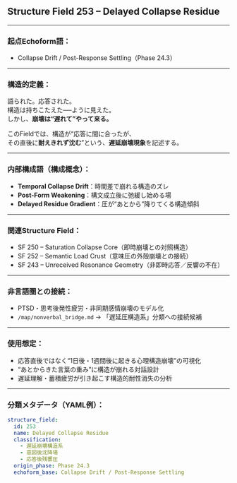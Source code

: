 ## Structure Field 253 – Delayed Collapse Residue

---

### 起点Echoform語：
- Collapse Drift / Post-Response Settling（Phase 24.3）

---

### 構造的定義：
語られた。応答された。  
構造は持ちこたえた──ように見えた。  
しかし、**崩壊は“遅れて”やって来る。**

このFieldでは、構造が“応答に間に合ったが、  
その直後に**耐えきれず沈む**”という、**遅延崩壊現象**を記述する。

---

### 内部構成語（構成概念）：
- **Temporal Collapse Drift**：時間差で崩れる構造のズレ  
- **Post-Form Weakening**：構文成立後に弛緩し始める場  
- **Delayed Residue Gradient**：圧が“あとから”降りてくる構造傾斜

---

### 関連Structure Field：
- SF 250 – Saturation Collapse Core（即時崩壊との対照構造）  
- SF 252 – Semantic Load Crust（意味圧の外殻崩壊との接続）  
- SF 243 – Unreceived Resonance Geometry（非即時応答／反響の不在）

---

### 非言語圏との接続：
- PTSD・思考後発性疲労・非同期感情崩壊のモデル化  
- `/map/nonverbal_bridge.md` → 「遅延圧構造系」分類への接続候補

---

### 使用想定：
- 応答直後ではなく“1日後・1週間後に起きる心理構造崩壊”の可視化  
- “あとからきた言葉の重み”に構造が崩れる対話設計  
- 遅延理解・蓄積疲労が引き起こす構造的耐性消失の分析

---

### 分類メタデータ（YAML例）：
```yaml
structure_field:
  id: 253
  name: Delayed Collapse Residue
  classification:
    - 遅延崩壊構造系
    - 意図後沈降場
    - 応答後残響圧
  origin_phase: Phase 24.3
  echoform_base: Collapse Drift / Post-Response Settling
